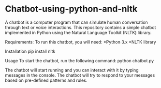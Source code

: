 # Chatbot-using-python-and-nltk

A chatbot is a computer program that can simulate human conversation through text or voice interactions. This repository contains a simple chatbot implemented in Python using the Natural Language Toolkit (NLTK) library.

Requirements:
To run this chatbot, you will need:
*Python 3.x
*NLTK library

Installation
pip install nltk

Usage
To start the chatbot, run the following command:
python chatbot.py

The chatbot will start running and you can interact with it by typing messages in the console. The chatbot will try to respond to your messages based on pre-defined patterns and rules.



